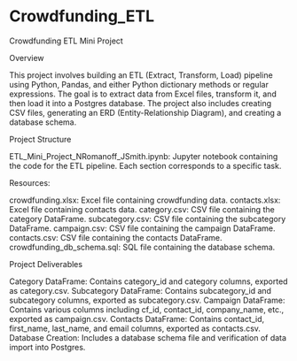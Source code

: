 # Crowdfunding_ETL

Crowdfunding ETL Mini Project

Overview

This project involves building an ETL (Extract, Transform, Load) pipeline using Python, Pandas, and either Python dictionary methods or regular expressions. The goal is to extract data from Excel files, transform it, and then load it into a Postgres database. The project also includes creating CSV files, generating an ERD (Entity-Relationship Diagram), and creating a database schema.

Project Structure

ETL_Mini_Project_NRomanoff_JSmith.ipynb: Jupyter notebook containing the code for the ETL pipeline. Each section corresponds to a specific task. 

Resources:

crowdfunding.xlsx: Excel file containing crowdfunding data.
contacts.xlsx: Excel file containing contacts data.
category.csv: CSV file containing the category DataFrame.
subcategory.csv: CSV file containing the subcategory DataFrame.
campaign.csv: CSV file containing the campaign DataFrame.
contacts.csv: CSV file containing the contacts DataFrame.
crowdfunding_db_schema.sql: SQL file containing the database schema.

Project Deliverables

Category DataFrame: Contains category_id and category columns, exported as category.csv.
Subcategory DataFrame: Contains subcategory_id and subcategory columns, exported as subcategory.csv.
Campaign DataFrame: Contains various columns including cf_id, contact_id, company_name, etc., exported as campaign.csv.
Contacts DataFrame: Contains contact_id, first_name, last_name, and email columns, exported as contacts.csv.
Database Creation: Includes a database schema file and verification of data import into Postgres.

